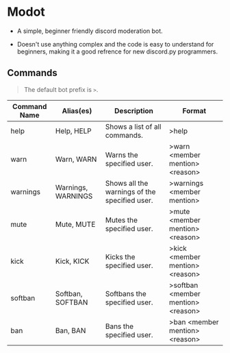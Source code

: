 # Modot
* A simple, beginner friendly discord moderation bot.

* Doesn't use anything complex and the code is easy to understand for beginners, making it a good refrence for new discord.py programmers.

## Commands
> The default bot prefix is `>`.

Command Name | Alias(es) | Description | Format
------- | --------- | ----------- | ------
help | Help, HELP | Shows a list of all commands. | >help
warn | Warn, WARN | Warns the specified user. | >warn \<member mention> \<reason>
warnings | Warnings, WARNINGS | Shows all the warnings of the specified user. | >warnings \<member mention>
mute | Mute, MUTE | Mutes the specified user. | >mute \<member mention> \<reason> 
kick | Kick, KICK | Kicks the specified user. | >kick \<member mention> \<reason>
softban | Softban, SOFTBAN | Softbans the specified user. | >softban \<member mention> \<reason>
ban | Ban, BAN | Bans the specified user. | >ban \<member mention> \<reason>
